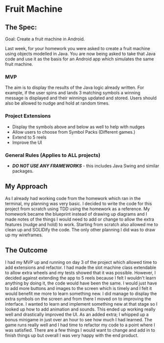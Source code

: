 # Fruit Machine
## The Spec:

Goal: Create a fruit machine in Android.

Last week, for your homework you were asked to create a fruit machine using objects modelled in Java. You are now being asked to take that Java code and use it as the basis for an Android app which simulates the same fruit machine.

### MVP
The aim is to display the results of the Java logic already written. For example, if the user spins and lands 3 matching symbols a winning message is displayed and their winnings updated and stored. Users should also be allowed to nudge and hold at random times.

### Project Extensions

* Display the symbols above and below as well to help with nudges
* Allow users to choose from Symbol Packs (Different games.)
* Extend to 5 reels
* Improve the UI


### General Rules (Applies to ALL projects)

* ***DO NOT USE ANY FRAMEWORKS*** - this includes Java Swing and similar packages.

## My Approach
As I already had working code from the homework which ran in the terminal, my planning was very basic. I decided to write the code for this project from scratch using TDD using the homework as a reference. My homework became the blueprint instead of drawing up  diagrams and I made notes of the things I would need to add or change to allow the extra features (nudge and hold) to work. Starting from scratch also allowed me to clean up and SOLIDify the code. The only other planning I did was to draw up my wireframes.

## The Outcome
I had my MVP up and running on day 3 of the project which allowed time to add extensions and refactor.
I had made the slot machine class extendable to allow extra wheels and my tests showed that it was possible. However, I decided against extending the app to 5 reels because I felt I wouldn't learn anything by doing it, the code would have been the same. I would just have to add more buttons and images to the screen which is timely and I felt it would benefit me more to learn something new. 
I did manage to display the extra symbols on the screen and from there I moved on to improving the interface. I wanted to learn and implement something new at that stage so I looked up how to add animation and sounds. This ended up working really well and drastically improved the UI. As an added extra; I whipped up a bonus minigame in just over an hour to see how much I had learned. 
The game runs really well and I had time to refactor my code to a point where I was satisfied. There are a few things I would want to change and add in to finish things up but overall I was very happy with the end product.

